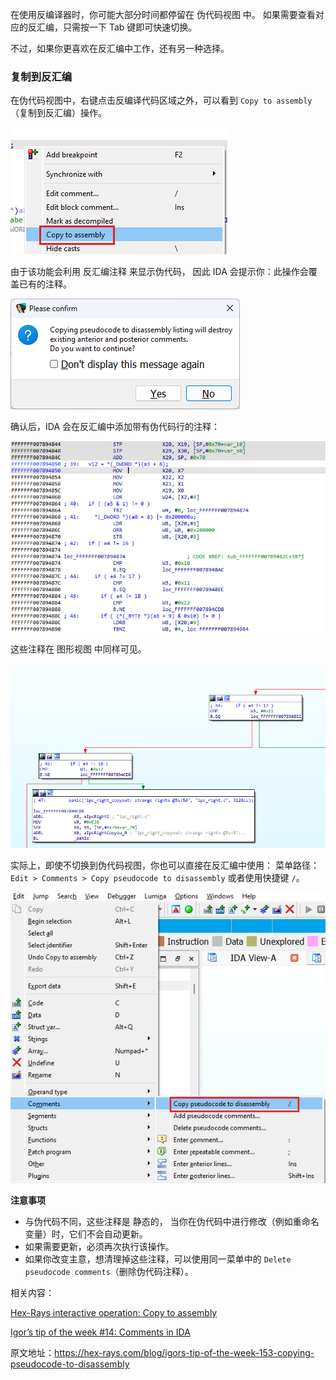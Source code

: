 在使用反编译器时，你可能大部分时间都停留在 伪代码视图 中。 如果需要查看对应的反汇编，只需按一下 Tab 键即可快速切换。

不过，如果你更喜欢在反汇编中工作，还有另一种选择。

### 复制到反汇编

在伪代码视图中，右键点击反编译代码区域之外，可以看到 `Copy to assembly`（复制到反汇编）操作。

![](assets/2023/08/copyasm1.png)

由于该功能会利用 反汇编注释 来显示伪代码， 因此 IDA 会提示你：此操作会覆盖已有的注释。

![](assets/2023/08/copyasm2.png)

确认后，IDA 会在反汇编中添加带有伪代码行的注释：

![](assets/2023/08/copyasm3.png)

这些注释在 图形视图 中同样可见。

![](assets/2023/08/copyasm4.png)

实际上，即使不切换到伪代码视图，你也可以直接在反汇编中使用： 菜单路径：`Edit > Comments > Copy pseudocode to disassembly` 或者使用快捷键 `/`。

![](assets/2023/08/copyasm5.png)

**注意事项**

- 与伪代码不同，这些注释是 静态的， 当你在伪代码中进行修改（例如重命名变量）时，它们不会自动更新。
- 如果需要更新，必须再次执行该操作。
- 如果你改变主意，想清理掉这些注释，可以使用同一菜单中的 `Delete pseudocode comments`（删除伪代码注释）。

相关内容：

[Hex-Rays interactive operation: Copy to assembly](https://www.hex-rays.com/products/decompiler/manual/cmd_copy.shtml)

[Igor’s tip of the week #14: Comments in IDA](https://hex-rays.com/blog/igor-tip-of-the-week-14-comments-in-ida/)

原文地址：https://hex-rays.com/blog/igors-tip-of-the-week-153-copying-pseudocode-to-disassembly
